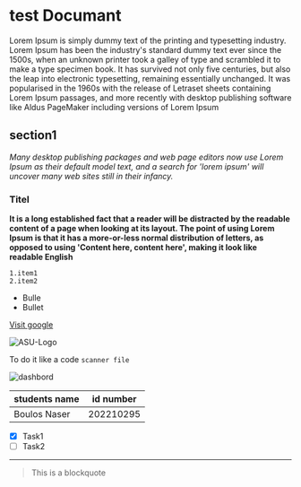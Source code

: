  
# test Documant

Lorem Ipsum is simply dummy text of the printing and typesetting industry. Lorem Ipsum has been the industry's standard dummy text ever since the 1500s, when an unknown printer took a galley of type and scrambled it to make a type specimen book. It has survived not only five centuries, but also the leap into electronic typesetting, remaining essentially unchanged. It was popularised in the 1960s with the release of Letraset sheets containing Lorem Ipsum passages, and more recently with desktop publishing software like Aldus PageMaker including versions of Lorem Ipsum

## section1
_Many desktop publishing packages and web page editors now use Lorem Ipsum as their default model text, and a search for 'lorem ipsum' will uncover many web sites still in their infancy._


### Titel
**It is a long established fact that a reader will be distracted by the readable content of a page when looking at its layout. The point of using Lorem Ipsum is that it has a more-or-less normal distribution of letters, as opposed to using 'Content here, content here', making it look like readable English**




    1.item1
    2.item2

- Bulle
- Bullet

  
[Visit google](https://admission.asu.edu.jo/assets/media/image/ASU-Logo.png)

![ASU-Logo](https://github.com/BoulosNaser/SDD/assets/149297417/18711373-8204-4028-a595-41d818830c6c)


To do it like a code `scanner file`

![dashbord](https://github.com/BoulosNaser/SDD/assets/149297417/7ac30ceb-8cc8-43a8-8687-65dfed0781d7)

|students name| id number|
|--------|---------|
|Boulos Naser| 202210295|


- [x] Task1
- [ ] Task2

---

> This is a blockquote

